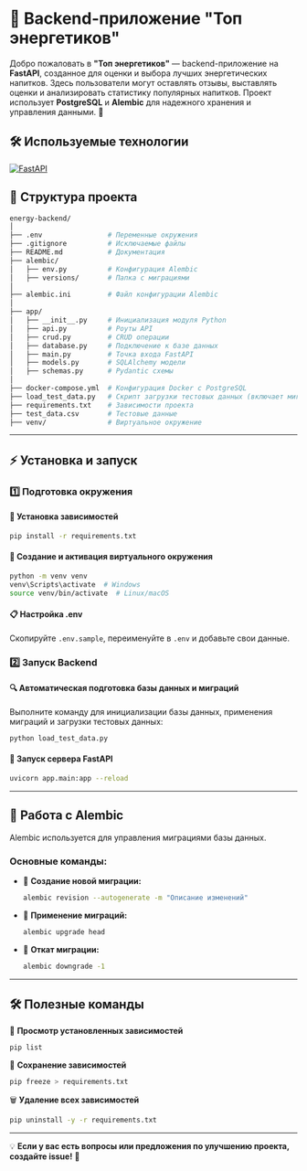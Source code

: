 # 🚀 Backend-приложение "Топ энергетиков"

Добро пожаловать в **"Топ энергетиков"** — backend-приложение на **FastAPI**, созданное для оценки и выбора лучших энергетических напитков. Здесь пользователи могут оставлять отзывы, выставлять оценки и анализировать статистику популярных напитков. Проект использует **PostgreSQL** и **Alembic** для надежного хранения и управления данными. 🚀

## 🛠 Используемые технологии

[![FastAPI](https://skillicons.dev/icons?i=py,fastapi,postgres)](https://skillicons.dev)

## 📂 Структура проекта

```sh
energy-backend/
│
├── .env                # Переменные окружения
├── .gitignore          # Исключаемые файлы
├── README.md           # Документация
├── alembic/
│   ├── env.py          # Конфигурация Alembic
│   ├── versions/       # Папка с миграциями
│
├── alembic.ini         # Файл конфигурации Alembic
│
├── app/
│   ├── __init__.py     # Инициализация модуля Python
│   ├── api.py          # Роуты API
│   ├── crud.py         # CRUD операции
│   ├── database.py     # Подключение к базе данных
│   ├── main.py         # Точка входа FastAPI
│   ├── models.py       # SQLAlchemy модели
│   ├── schemas.py      # Pydantic схемы
│
├── docker-compose.yml  # Конфигурация Docker с PostgreSQL
├── load_test_data.py   # Скрипт загрузки тестовых данных (включает миграции)
├── requirements.txt    # Зависимости проекта
├── test_data.csv       # Тестовые данные
├── venv/               # Виртуальное окружение
```

---

## ⚡ Установка и запуск

### 1️⃣ Подготовка окружения

#### 📌 Установка зависимостей
```bash
pip install -r requirements.txt
```

#### 🔧 Создание и активация виртуального окружения
```bash
python -m venv venv
venv\Scripts\activate  # Windows
source venv/bin/activate  # Linux/macOS
```

#### 📋 Настройка .env
Скопируйте `.env.sample`, переименуйте в `.env` и добавьте свои данные.

### 2️⃣ Запуск Backend

#### 🔍 Автоматическая подготовка базы данных и миграций
Выполните команду для инициализации базы данных, применения миграций и загрузки тестовых данных:
```bash
python load_test_data.py
```

#### 🚀 Запуск сервера FastAPI
```bash
uvicorn app.main:app --reload
```

---

## 🔄 Работа с Alembic

Alembic используется для управления миграциями базы данных.

### Основные команды:

- 📌 **Создание новой миграции:**
  ```bash
  alembic revision --autogenerate -m "Описание изменений"
  ```
- 📌 **Применение миграций:**
  ```bash
  alembic upgrade head
  ```
- 📌 **Откат миграции:**
  ```bash
  alembic downgrade -1
  ```

---

## 🛠 Полезные команды

📌 **Просмотр установленных зависимостей**
```bash
pip list
```

💾 **Сохранение зависимостей**
```bash
pip freeze > requirements.txt
```

🗑 **Удаление всех зависимостей**
```bash
pip uninstall -y -r requirements.txt
```

---

💡 **Если у вас есть вопросы или предложения по улучшению проекта, создайте issue!** 🚀
